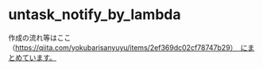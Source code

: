 # untask_notify_by_lambda
作成の流れ等はここ（https://qiita.com/yokubarisanyuyu/items/2ef369dc02cf78747b29）　にまとめています。
